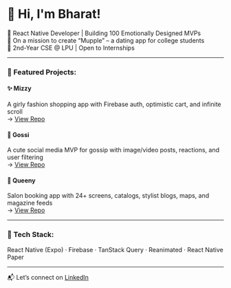 # 👋 Hi, I'm Bharat!

🚀 React Native Developer | Building 100 Emotionally Designed MVPs  
🎯 On a mission to create “Mupple” – a dating app for college students  
📍 2nd-Year CSE @ LPU | Open to Internships  

---

### 🌸 Featured Projects:

#### ✨ Mizzy  
A girly fashion shopping app with Firebase auth, optimistic cart, and infinite scroll  
→ [View Repo](https://github.com/bharat2005/mizzy-app)

#### 💬 Gossi  
A cute social media MVP for gossip with image/video posts, reactions, and user filtering  
→ [View Repo](https://github.com/bharat2005/gossi-app)

#### 👑 Queeny  
Salon booking app with 24+ screens, catalogs, stylist blogs, maps, and magazine feeds  
→ [View Repo](https://github.com/bharat2005/queeny-app)

---

### 🔧 Tech Stack:
React Native (Expo) · Firebase · TanStack Query · Reanimated · React Native Paper

---

📬 Let’s connect on [LinkedIn](www.linkedin.com/in/bharat-deshmukh-300950315)

